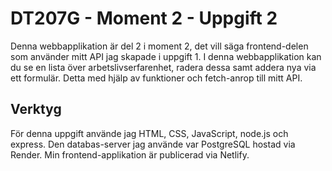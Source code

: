 # DT207G - Moment 2 - Uppgift 2

Denna webbapplikation är del 2 i moment 2, det vill säga frontend-delen som använder mitt API jag skapade i uppgift 1. I denna webbapplikation kan du se en lista över arbetslivserfarenhet, radera dessa samt addera nya via ett formulär. Detta med hjälp av funktioner och fetch-anrop till mitt API.

## Verktyg

För denna uppgift använde jag HTML, CSS, JavaScript, node.js och express. Den databas-server jag använde var PostgreSQL hostad via Render. Min frontend-applikation är publicerad via Netlify.